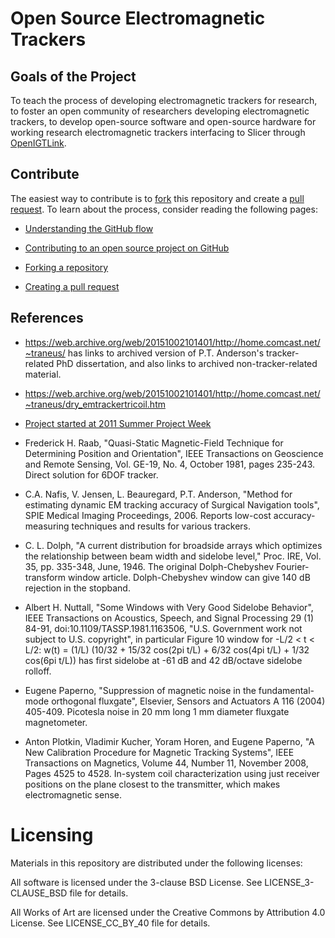 Open Source Electromagnetic Trackers
====================================

Goals of the Project
--------------------

To teach the process of developing electromagnetic trackers for research, to foster an open community of researchers developing electromagnetic trackers, to develop open-source software and open-source hardware for working research electromagnetic trackers interfacing to Slicer through [OpenIGTLink](http://openigtlink.org/).


Contribute
----------

The easiest way to contribute is to [fork](https://help.github.com/articles/fork-a-repo) this repository and create a [pull request](https://help.github.com/articles/creating-a-pull-request). To learn about the process, consider reading the following pages:

* [Understanding the GitHub flow](https://guides.github.com/introduction/flow/index.html)

* [Contributing to an open source project on GitHub](https://guides.github.com/activities/contributing-to-open-source/)

* [Forking a repository](https://help.github.com/articles/fork-a-repo)

* [Creating a pull request](https://help.github.com/articles/creating-a-pull-request)


References
----------

* https://web.archive.org/web/20151002101401/http://home.comcast.net/~traneus/ has links to archived version of P.T. Anderson's tracker-related PhD dissertation, and also links to archived non-tracker-related material.

* https://web.archive.org/web/20151002101401/http://home.comcast.net/~traneus/dry_emtrackertricoil.htm

* [Project started at 2011 Summer Project Week](http://wiki.na-mic.org/Wiki/index.php/2011_Summer_project_Week_Open_Source_Electromagnetic_Trackers_using_OpenIGTLink)

* Frederick H. Raab, "Quasi-Static Magnetic-Field Technique for Determining Position and Orientation", IEEE Transactions on Geoscience and Remote Sensing, Vol. GE-19, No. 4, October 1981, pages 235-243. Direct solution for 6DOF tracker.

* C.A. Nafis, V. Jensen, L. Beauregard, P.T. Anderson, "Method for estimating dynamic EM tracking accuracy of Surgical Navigation tools", SPIE Medical Imaging Proceedings, 2006. Reports low-cost accuracy-measuring techniques and results for various trackers.

* C. L. Dolph, "A current distribution for broadside arrays which optimizes the relationship between beam width and sidelobe level," Proc. IRE, Vol. 35, pp. 335-348, June, 1946. The original Dolph-Chebyshev Fourier-transform window article. Dolph-Chebyshev window can give 140 dB rejection in the stopband.

* Albert H. Nuttall, "Some Windows with Very Good Sidelobe Behavior", IEEE Transactions on Acoustics, Speech, and Signal Processing 29 (1) 84-91, doi:10.1109/TASSP.1981.1163506, "U.S. Government work not subject to U.S. copyright", in particular Figure 10 window for -L/2 < t < L/2: w(t) = (1/L) (10/32 + 15/32 cos(2pi t/L) + 6/32 cos(4pi t/L) + 1/32 cos(6pi t/L)) has first sidelobe at -61 dB and 42 dB/octave sidelobe rolloff.

* Eugene Paperno, "Suppression of magnetic noise in the fundamental-mode orthogonal fluxgate", Elsevier, Sensors and Actuators A 116 (2004) 405-409. Picotesla noise in 20 mm long 1 mm diameter fluxgate magnetometer.

* Anton Plotkin, Vladimir Kucher, Yoram Horen, and Eugene Paperno, "A New Calibration Procedure for Magnetic Tracking Systems", IEEE Transactions on Magnetics, Volume 44, Number 11, November 2008, Pages 4525 to 4528. In-system coil characterization using just receiver positions on the plane closest to the transmitter, which makes electromagnetic sense.

Licensing
=========

Materials in this repository are distributed under the following licenses:

All software is licensed under the 3-clause BSD License. See LICENSE_3-CLAUSE_BSD file for details.

All Works of Art are licensed under the Creative Commons by Attribution 4.0 License.
See LICENSE_CC_BY_40 file for details.



